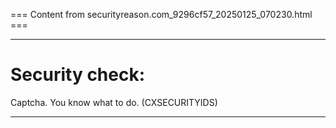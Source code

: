 === Content from securityreason.com_9296cf57_20250125_070230.html ===


---

# Security check:

Captcha. You know what to do. (CXSECURITYIDS)

---


